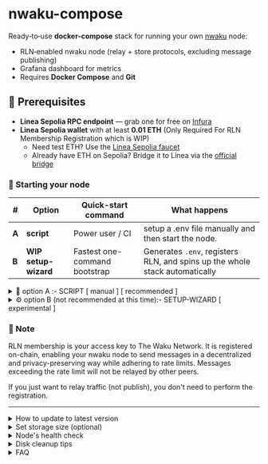 # nwaku-compose

Ready‑to‑use **docker‑compose** stack for running your own [nwaku](https://github.com/waku-org/nwaku) node:

* RLN‑enabled nwaku node (relay + store protocols, excluding message publishing)
* Grafana dashboard for metrics
* Requires **Docker Compose** and **Git**

## 📝 Prerequisites

* **Linea Sepolia RPC endpoint** — grab one for free on [Infura](https://www.infura.io)
* **Linea Sepolia wallet** with at least **0.01 ETH** (Only Required For RLN Membership Registration which is WIP)
  * Need test ETH? Use the [Linea Sepolia faucet](https://www.infura.io/faucet/sepolia)  
  * Already have ETH on Sepolia? Bridge it to Linea via the [official bridge](https://bridge.linea.build/native-bridge)

### 🚀 Starting your node

| #     | Option               | Quick-start command           | What happens                                                                | 
|-------|----------------------|-------------------------------|-----------------------------------------------------------------------------|
| **A** | **script**           | Power user / CI               | setup a .env file manually and then start the node.                         |
| **B** | **WIP setup-wizard** | Fastest one-command bootstrap | Generates `.env`, registers RLN, and spins up the whole stack automatically |

<details>
<summary>🧪 option A :- SCRIPT [ manual ] [ recommended ] </summary>

```
cp .env.example .env  
```
Edit the .env file and fill in all required parameters 


### 💽 2. Select DB Parameters

Waku runs a PostgreSQL Database to store messages from the network and serve them to other peers.
To prevent the database to grow indefinitely, you need to select how much disk space to allocate.
You can either run a script that will estimate and set a good value:

```
./set_storage_retention.sh
```

Or select your own value. For example, `50GB`:

```shell
echo "STORAGE_SIZE=50GB" >> .env
```

Depending on your machine's memory, it may be worth allocating more memory to the Postgres container to ensure heavy queries are served:

```shell
./set_postgres_shm.sh
```

Or select your own value manually, for example, `4g`:

```shell
echo "POSTGRES_SHM=4g" >> .env
```

### 🖥️ 3. Start your node

Start all processes: nwaku node, database and grafana for metrics. Your [RLN](https://rate-limiting-nullifier.github.io/rln-docs/what_is_rln.html) membership is loaded into nwaku under the hood.
```console
docker-compose up -d
```
⚠️ The node might take a few minutes the very first time it runs because it needs to build locally the RLN community membership tree.

###🏄🏼‍♂️ 4. Interact with your nwaku node

* See [localhost:3000](http://localhost:3000/d/yns_4vFVk/nwaku-monitoring) for node metrics.

**📬 4. Use the REST API**

Your nwaku node exposes a [REST API](https://waku-org.github.io/waku-rest-api/) to interact with it.

```
# get nwaku version
curl http://127.0.0.1:8645/debug/v1/version
# get nwaku info
curl http://127.0.0.1:8645/debug/v1/info
```

**Get messages sent to a `contentTopic`**. Note that any store node in the network is used to reply.
```
curl -X GET "http://127.0.0.1:8645/store/v1/messages?contentTopics=%2Fmy-app%2F2%2Fchatroom-1%2Fproto&pageSize=50&ascending=true" \
 -H "accept: application/json"
```

For advanced documentation, refer to [ADVANCED.md](https://github.com/waku-org/nwaku-compose/blob/master/ADVANCED.md).

</details>

<details>
<summary>⚙️ option B (not recommended at this time):- SETUP-WIZARD [ experimental ]</summary>

Run the wizard script.
Once the script is done, the node will be started for you, so there is nothing else to do.

The script is experimental, feedback and pull requests are welcome.

```
./setup_wizard.sh
```

</details>

### 📌 Note
RLN membership is your access key to The Waku Network. It is registered on-chain, enabling your nwaku node to send messages in a decentralized and privacy-preserving way while adhering to rate limits. Messages exceeding the rate limit will not be relayed by other peers.

If you just want to relay traffic (not publish), you don't need to perform the registration.

-----
<details>
<summary>How to update to latest version</summary>

We regularly announce new available versions in our [Discord](https://discord.waku.org/) server.

### From `v0.35.1` or older

Please review the latest https://github.com/waku-org/nwaku-compose/blob/master/.env.example env var template file and update your .env accordingly.

Make sure you have some ETH in your Linea Sepolia account.
Also, move your Sepolia RPC client (e.g., Infura) to a Linea Sepolia RPC client.

You will need to delete both the `keystore` and `rln_tree` folders, and register your membership again before using the new version by running the following commands:

1. `cd nwaku-compose` ( go into the root's repository folder )
2. `docker-compose down`
3. `sudo rm -r keystore rln_tree`
4. `git pull origin master`
5. `./register_rln.sh`
6. `docker-compose up -d`

### From `v0.36.0` or newer

Updating the node is as simple as running the following:
1. `cd nwaku-compose` ( go into the root's repository folder )
2. `docker-compose down`
3. `git pull origin master`
4. `docker-compose up -d`
</details>

<details>
<summary>Set storage size (optional)</summary>

To improve storage on the network, you can increase the allocated space for the database.
To do so, you can simply run:

```
./set_storage_retention.sh
```
</details>

<details>
<summary>Node's health check</summary>

Once done, check your node is healthy: 

```
./chkhealth.sh 
```

All good:
```
02:15:51 - node health status is:

{
  "nodeHealth": "Ready",
  "protocolsHealth": [
    {
      "Rln Relay": "Ready"
    }
    ...
  ]
}
```

If the `./chkhealth.sh` script is hanging or returns the following, wait a few minutes and run it again:
```
02:17:57 - node health status is:

{
  "nodeHealth": "Initializing",
  "protocolsHealth": []
}
```
</details>

<details>
<summary>Disk cleanup tips</summary>

Docker artefact can take some precious disk space, run the following commands to free space **while your node is running**.

**Only do this if this machine is solely used for Waku and you have no other docker services**.

**I repeat, this will clean other docker services and images not running, only do this if this machine is only used for Waku**.

```
# Be sure that your containers **are running**
sudo docker-compose up -d

# Clean docker system files
sudo docker system prune -a

# Delete docker images
sudo docker image prune -a

# Delete docker containers
sudo docker container prune

# Delete docker volumes
sudo docker volume prune
```

#### journal

If your `/var/log` gets quite large:

```
journalctl --disk-usage
> Archived and active journals take up 1.5G in the file system.
```

You can cap the size in ` /etc/systemd/journald.conf` with

```
SystemMaxUse=50M
```

then restart to apply

```
systemctl restart systemd-journald
```

and verify
```
journalctl --disk-usage
> Archived and active journals take up 55.8M in the file system.
```

</details>

<details>
<summary>FAQ</summary>
[see](FAQ.md)
</details>
